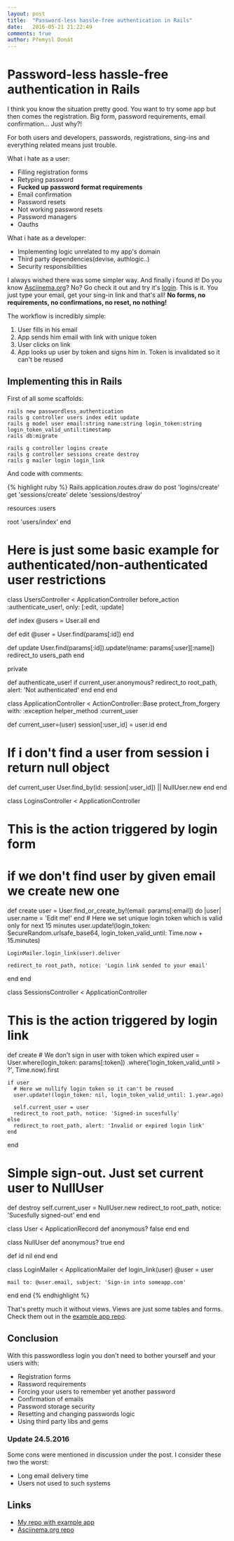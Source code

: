 ```yaml
---
layout: post
title:  "Password-less hassle-free authentication in Rails"
date:   2016-05-21 21:22:49
comments: true
author: Přemysl Donát
---
```

# Password-less hassle-free authentication in Rails

I think you know the situation pretty good. You want to try some app but then comes the registration. Big form, password requirements, email confirmation... Just why?!

For both users and developers, passwords, registrations, sing-ins and everything related means just trouble.

What i hate as a user:

* Filling registration forms
* Retyping password
* **Fucked up password format requirements**
* Email confirmation
* Password resets
* Not working password resets
* Password managers
* Oauths

What i hate as a developer:

* Implementing logic unrelated to my app's domain
* Third party dependencies(devise, authlogic..)
* Security responsibilities


I always wished there was some simpler way. And finally i found it! Do you know [Asciinema.org](https://asciinema.org)? No? Go check it out and try it's [login](://asciinema.org/login/new). This is it. You just type your email, get your sing-in link and that's all! **No forms, no requirements, no confirmations, no reset, no nothing!**

The workflow is incredibly simple:

1. User fills in his email
2. App sends him email with link with unique token
3. User clicks on link
4. App looks up user by token and signs him in. Token is invalidated so it can't be reused

## Implementing this in Rails

First of all some scaffolds:

~~~
rails new passwordless_authentication
rails g controller users index edit update
rails g model user email:string name:string login_token:string login_token_valid_until:timestamp
rails db:migrate

rails g controller logins create
rails g controller sessions create destroy
rails g mailer login login_link
~~~

And code with comments:

{% highlight ruby %}
Rails.application.routes.draw do
  post 'logins/create'
  get 'sessions/create'
  delete 'sessions/destroy'

  resources :users

  root 'users/index'
end

# Here is just some basic example for authenticated/non-authenticated user restrictions
class UsersController < ApplicationController
  before_action :authenticate_user!, only: [:edit, :update]

  def index
    @users = User.all
  end

  def edit
    @user = User.find(params[:id])
  end

  def update
    User.find(params[:id]).update!(name: params[:user][:name])
    redirect_to users_path
  end

  private

  def authenticate_user!
    if current_user.anonymous?
      redirect_to root_path, alert: 'Not authenticated'
    end
  end
end

class ApplicationController < ActionController::Base
  protect_from_forgery with: :exception
  helper_method :current_user

  def current_user=(user)
    session[:user_id] = user.id
  end

  # If i don't find a user from session i return null object
  def current_user
    User.find_by(id: session[:user_id]) || NullUser.new
  end
end

class LoginsController < ApplicationController
  # This is the action triggered by login form
  #   if we don't find user by given email we create new one
  def create
    user = User.find_or_create_by!(email: params[:email]) do |user|
      user.name = 'Edit me!'
    end
    # Here we set unique login token which is valid only for next 15 minutes
    user.update!(login_token: SecureRandom.urlsafe_base64,
                 login_token_valid_until: Time.now + 15.minutes)

    LoginMailer.login_link(user).deliver

    redirect_to root_path, notice: 'Login link sended to your email'
  end
end

class SessionsController < ApplicationController
  # This is the action triggered by login link
  def create
    # We don't sign in user with token which expired
    user = User.where(login_token: params[:token])
             .where('login_token_valid_until > ?', Time.now).first

    if user
      # Here we nullify login token so it can't be reused
      user.update!(login_token: nil, login_token_valid_until: 1.year.ago)

      self.current_user = user
      redirect_to root_path, notice: 'Signed-in sucesfully'
    else
      redirect_to root_path, alert: 'Invalid or expired login link'
    end
  end

  # Simple sign-out. Just set current user to NullUser
  def destroy
    self.current_user = NullUser.new
    redirect_to root_path, notice: 'Sucesfully signed-out'
  end
end

class User < ApplicationRecord
  def anonymous?
    false
  end
end

class NullUser
  def anonymous?
    true
  end

  def id
    nil
  end
end

class LoginMailer < ApplicationMailer
  def login_link(user)
    @user = user

    mail to: @user.email, subject: 'Sign-in into someapp.com'
  end
end
{% endhighlight %}

That's pretty much it without views. Views are just some tables and forms. Check them out in the [example app repo]().

## Conclusion

With this passwordless login you don't need to bother yourself and your users with:

* Registration forms
* Rassword requirements
* Forcing your users to remember yet another password
* Confirmation of emails
* Password storage security
* Resetting and changing passwords logic
* Using third party libs and gems

### Update 24.5.2016

Some cons were mentioned in discussion under the post. I consider these two the worst:

* Long email delivery time
* Users not used to such systems

## Links

* [My repo with example app](https://github.com/Masa331/rails_passwordless_authentication)
* [Asciinema.org repo](https://github.com/asciinema/asciinema.org)
